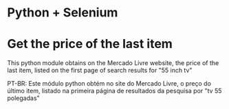 # Python + Selenium

# Get the price of the last item

This python module obtains on the Mercado Livre website, the price of the last item, listed on the first page of search results for "55 inch tv"

PT-BR:
Este módulo python obtém no site do Mercado Livre, o preço do último item, listado na primeira página de resultados da pesquisa por "tv 55 polegadas"
